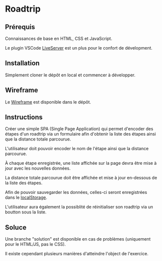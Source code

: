 # Roadtrip

## Prérequis

Connaissances de base en HTML, CSS et JavaScript.

Le plugin VSCode [LiveServer](https://marketplace.visualstudio.com/items?itemName=ritwickdey.LiveServer) est un plus pour le confort de dévelopment.

## Installation

Simplement cloner le dépôt en local et commencer à développer.

## Wireframe

Le [Wireframe](wireframe.fig) est disponible dans le dépôt.

## Instructions

Créer une simple SPA (Single Page Application) qui permet d'encoder des étapes d'un roadtrip via un formulaire afin d'obtenir la liste des étapes ainsi que la distance totale parcourue.

L'utilisateur doit pouvoir encoder le nom de l'étape ainsi que la distance parcourue.

À chaque étape enregistrée, une liste affichée sur la page devra être mise à jour avec les nouvelles données.

La distance totale parcourue doit être affichée et mise à jour en-dessous de la liste des étapes.

Afin de pouvoir sauvegarder les données, celles-ci seront enregistrées dans le [localStorage](https://developer.mozilla.org/fr/docs/Web/API/Window/localStorage).

L'utilisateur aura également la possiblité de réinitialiser son roadtrip via un boutton sous la liste.

## Soluce

Une branche "solution" est disponible en cas de problèmes (uniquement pour le HTML/JS, pas le CSS).

Il existe cependant plusieurs manières d'atteindre l'object de l'exercice.
